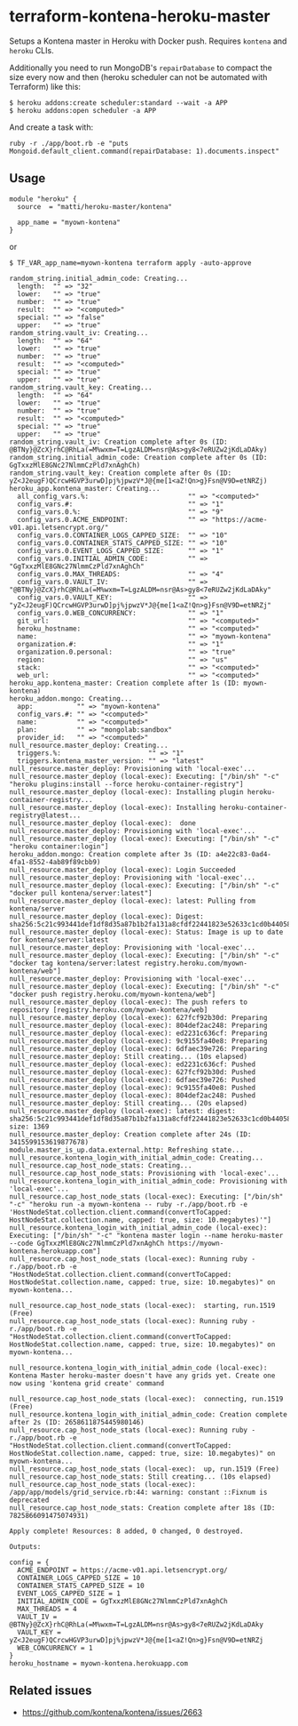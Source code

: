 # terraform-kontena-heroku-master

Setups a Kontena master in Heroku with Docker push. Requires `kontena` and `heroku` CLIs.

Additionally you need to run MongoDB's `repairDatabase` to compact the size every now and then (heroku scheduler can not be automated with Terraform) like this:

    $ heroku addons:create scheduler:standard --wait -a APP
    $ heroku addons:open scheduler -a APP

And create a task with:

    ruby -r ./app/boot.rb -e "puts Mongoid.default_client.command(repairDatabase: 1).documents.inspect"


## Usage

    module "heroku" {
      source  = "matti/heroku-master/kontena"

      app_name = "myown-kontena"
    }

or

    $ TF_VAR_app_name=myown-kontena terraform apply -auto-approve

    random_string.initial_admin_code: Creating...
      length:  "" => "32"
      lower:   "" => "true"
      number:  "" => "true"
      result:  "" => "<computed>"
      special: "" => "false"
      upper:   "" => "true"
    random_string.vault_iv: Creating...
      length:  "" => "64"
      lower:   "" => "true"
      number:  "" => "true"
      result:  "" => "<computed>"
      special: "" => "true"
      upper:   "" => "true"
    random_string.vault_key: Creating...
      length:  "" => "64"
      lower:   "" => "true"
      number:  "" => "true"
      result:  "" => "<computed>"
      special: "" => "true"
      upper:   "" => "true"
    random_string.vault_iv: Creation complete after 0s (ID: @BTNy}@ZcX}rhC@RhLa(=M%wxm=T=LgzALDM=nsr@As>gy8<7eRUZw2jKdLaDAky)
    random_string.initial_admin_code: Creation complete after 0s (ID: GgTxxzMlE8GNc27NlmmCzPld7xnAghCh)
    random_string.vault_key: Creation complete after 0s (ID: yZ<J2eugF)QCrcwHGVP3urwD]pj%jpwzV*J@{me[1<aZ!Qn>g}Fsn@V9D=etNRZj)
    heroku_app.kontena_master: Creating...
      all_config_vars.%:                         "" => "<computed>"
      config_vars.#:                             "" => "1"
      config_vars.0.%:                           "" => "9"
      config_vars.0.ACME_ENDPOINT:               "" => "https://acme-v01.api.letsencrypt.org/"
      config_vars.0.CONTAINER_LOGS_CAPPED_SIZE:  "" => "10"
      config_vars.0.CONTAINER_STATS_CAPPED_SIZE: "" => "10"
      config_vars.0.EVENT_LOGS_CAPPED_SIZE:      "" => "1"
      config_vars.0.INITIAL_ADMIN_CODE:          "" => "GgTxxzMlE8GNc27NlmmCzPld7xnAghCh"
      config_vars.0.MAX_THREADS:                 "" => "4"
      config_vars.0.VAULT_IV:                    "" => "@BTNy}@ZcX}rhC@RhLa(=M%wxm=T=LgzALDM=nsr@As>gy8<7eRUZw2jKdLaDAky"
      config_vars.0.VAULT_KEY:                   "" => "yZ<J2eugF)QCrcwHGVP3urwD]pj%jpwzV*J@{me[1<aZ!Qn>g}Fsn@V9D=etNRZj"
      config_vars.0.WEB_CONCURRENCY:             "" => "1"
      git_url:                                   "" => "<computed>"
      heroku_hostname:                           "" => "<computed>"
      name:                                      "" => "myown-kontena"
      organization.#:                            "" => "1"
      organization.0.personal:                   "" => "true"
      region:                                    "" => "us"
      stack:                                     "" => "<computed>"
      web_url:                                   "" => "<computed>"
    heroku_app.kontena_master: Creation complete after 1s (ID: myown-kontena)
    heroku_addon.mongo: Creating...
      app:           "" => "myown-kontena"
      config_vars.#: "" => "<computed>"
      name:          "" => "<computed>"
      plan:          "" => "mongolab:sandbox"
      provider_id:   "" => "<computed>"
    null_resource.master_deploy: Creating...
      triggers.%:                      "" => "1"
      triggers.kontena_master_version: "" => "latest"
    null_resource.master_deploy: Provisioning with 'local-exec'...
    null_resource.master_deploy (local-exec): Executing: ["/bin/sh" "-c" "heroku plugins:install --force heroku-container-registry"]
    null_resource.master_deploy (local-exec): Installing plugin heroku-container-registry...
    null_resource.master_deploy (local-exec): Installing heroku-container-registry@latest...
    null_resource.master_deploy (local-exec):  done
    null_resource.master_deploy: Provisioning with 'local-exec'...
    null_resource.master_deploy (local-exec): Executing: ["/bin/sh" "-c" "heroku container:login"]
    heroku_addon.mongo: Creation complete after 3s (ID: a4e22c83-0ad4-4fa1-8552-4ab89f89cbb9)
    null_resource.master_deploy (local-exec): Login Succeeded
    null_resource.master_deploy: Provisioning with 'local-exec'...
    null_resource.master_deploy (local-exec): Executing: ["/bin/sh" "-c" "docker pull kontena/server:latest"]
    null_resource.master_deploy (local-exec): latest: Pulling from kontena/server
    null_resource.master_deploy (local-exec): Digest: sha256:5c21c993441def1df8d35a87b1b2fa131a8cfdf22441823e52633c1cd0b44058
    null_resource.master_deploy (local-exec): Status: Image is up to date for kontena/server:latest
    null_resource.master_deploy: Provisioning with 'local-exec'...
    null_resource.master_deploy (local-exec): Executing: ["/bin/sh" "-c" "docker tag kontena/server:latest registry.heroku.com/myown-kontena/web"]
    null_resource.master_deploy: Provisioning with 'local-exec'...
    null_resource.master_deploy (local-exec): Executing: ["/bin/sh" "-c" "docker push registry.heroku.com/myown-kontena/web"]
    null_resource.master_deploy (local-exec): The push refers to repository [registry.heroku.com/myown-kontena/web]
    null_resource.master_deploy (local-exec): 627fcf92b30d: Preparing
    null_resource.master_deploy (local-exec): 804def2ac248: Preparing
    null_resource.master_deploy (local-exec): ed2231c636cf: Preparing
    null_resource.master_deploy (local-exec): 9c9155fa40e8: Preparing
    null_resource.master_deploy (local-exec): 6dfaec39e726: Preparing
    null_resource.master_deploy: Still creating... (10s elapsed)
    null_resource.master_deploy (local-exec): ed2231c636cf: Pushed
    null_resource.master_deploy (local-exec): 627fcf92b30d: Pushed
    null_resource.master_deploy (local-exec): 6dfaec39e726: Pushed
    null_resource.master_deploy (local-exec): 9c9155fa40e8: Pushed
    null_resource.master_deploy (local-exec): 804def2ac248: Pushed
    null_resource.master_deploy: Still creating... (20s elapsed)
    null_resource.master_deploy (local-exec): latest: digest: sha256:5c21c993441def1df8d35a87b1b2fa131a8cfdf22441823e52633c1cd0b44058 size: 1369
    null_resource.master_deploy: Creation complete after 24s (ID: 3415599153619877678)
    module.master_is_up.data.external.http: Refreshing state...
    null_resource.kontena_login_with_initial_admin_code: Creating...
    null_resource.cap_host_node_stats: Creating...
    null_resource.cap_host_node_stats: Provisioning with 'local-exec'...
    null_resource.kontena_login_with_initial_admin_code: Provisioning with 'local-exec'...
    null_resource.cap_host_node_stats (local-exec): Executing: ["/bin/sh" "-c" "heroku run -a myown-kontena -- ruby -r./app/boot.rb -e 'HostNodeStat.collection.client.command(convertToCapped: HostNodeStat.collection.name, capped: true, size: 10.megabytes)'"]
    null_resource.kontena_login_with_initial_admin_code (local-exec): Executing: ["/bin/sh" "-c" "kontena master login --name heroku-master --code GgTxxzMlE8GNc27NlmmCzPld7xnAghCh https://myown-kontena.herokuapp.com"]
    null_resource.cap_host_node_stats (local-exec): Running ruby -r./app/boot.rb -e "HostNodeStat.collection.client.command(convertToCapped: HostNodeStat.collection.name, capped: true, size: 10.megabytes)" on myown-kontena...

    null_resource.cap_host_node_stats (local-exec):  starting, run.1519 (Free)
    null_resource.cap_host_node_stats (local-exec): Running ruby -r./app/boot.rb -e "HostNodeStat.collection.client.command(convertToCapped: HostNodeStat.collection.name, capped: true, size: 10.megabytes)" on myown-kontena...

    null_resource.kontena_login_with_initial_admin_code (local-exec): Kontena Master heroku-master doesn't have any grids yet. Create one now using 'kontena grid create' command

    null_resource.cap_host_node_stats (local-exec):  connecting, run.1519 (Free)
    null_resource.kontena_login_with_initial_admin_code: Creation complete after 2s (ID: 2658611875445980146)
    null_resource.cap_host_node_stats (local-exec): Running ruby -r./app/boot.rb -e "HostNodeStat.collection.client.command(convertToCapped: HostNodeStat.collection.name, capped: true, size: 10.megabytes)" on myown-kontena...
    null_resource.cap_host_node_stats (local-exec):  up, run.1519 (Free)
    null_resource.cap_host_node_stats: Still creating... (10s elapsed)
    null_resource.cap_host_node_stats (local-exec): /app/app/models/grid_service.rb:44: warning: constant ::Fixnum is deprecated
    null_resource.cap_host_node_stats: Creation complete after 18s (ID: 7825866091475074931)

    Apply complete! Resources: 8 added, 0 changed, 0 destroyed.

    Outputs:

    config = {
      ACME_ENDPOINT = https://acme-v01.api.letsencrypt.org/
      CONTAINER_LOGS_CAPPED_SIZE = 10
      CONTAINER_STATS_CAPPED_SIZE = 10
      EVENT_LOGS_CAPPED_SIZE = 1
      INITIAL_ADMIN_CODE = GgTxxzMlE8GNc27NlmmCzPld7xnAghCh
      MAX_THREADS = 4
      VAULT_IV = @BTNy}@ZcX}rhC@RhLa(=M%wxm=T=LgzALDM=nsr@As>gy8<7eRUZw2jKdLaDAky
      VAULT_KEY = yZ<J2eugF)QCrcwHGVP3urwD]pj%jpwzV*J@{me[1<aZ!Qn>g}Fsn@V9D=etNRZj
      WEB_CONCURRENCY = 1
    }
    heroku_hostname = myown-kontena.herokuapp.com


## Related issues

 - https://github.com/kontena/kontena/issues/2663
